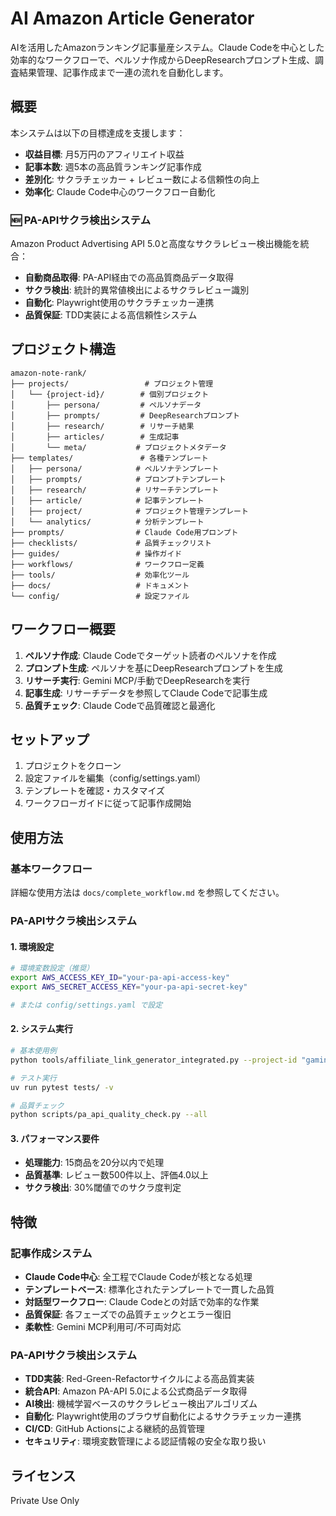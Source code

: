# AI Amazon Article Generator

AIを活用したAmazonランキング記事量産システム。Claude Codeを中心とした効率的なワークフローで、ペルソナ作成からDeepResearchプロンプト生成、調査結果管理、記事作成まで一連の流れを自動化します。

## 概要

本システムは以下の目標達成を支援します：
- **収益目標**: 月5万円のアフィリエイト収益
- **記事本数**: 週5本の高品質ランキング記事作成
- **差別化**: サクラチェッカー + レビュー数による信頼性の向上
- **効率化**: Claude Code中心のワークフロー自動化

### 🆕 PA-APIサクラ検出システム

Amazon Product Advertising API 5.0と高度なサクラレビュー検出機能を統合：
- **自動商品取得**: PA-API経由での高品質商品データ取得
- **サクラ検出**: 統計的異常値検出によるサクラレビュー識別
- **自動化**: Playwright使用のサクラチェッカー連携
- **品質保証**: TDD実装による高信頼性システム

## プロジェクト構造

```
amazon-note-rank/
├── projects/                 # プロジェクト管理
│   └── {project-id}/        # 個別プロジェクト
│       ├── persona/         # ペルソナデータ
│       ├── prompts/         # DeepResearchプロンプト
│       ├── research/        # リサーチ結果
│       ├── articles/        # 生成記事
│       └── meta/           # プロジェクトメタデータ
├── templates/               # 各種テンプレート
│   ├── persona/            # ペルソナテンプレート
│   ├── prompts/            # プロンプトテンプレート
│   ├── research/           # リサーチテンプレート
│   ├── article/            # 記事テンプレート
│   ├── project/            # プロジェクト管理テンプレート
│   └── analytics/          # 分析テンプレート
├── prompts/                # Claude Code用プロンプト
├── checklists/             # 品質チェックリスト
├── guides/                 # 操作ガイド
├── workflows/              # ワークフロー定義
├── tools/                  # 効率化ツール
├── docs/                   # ドキュメント
└── config/                 # 設定ファイル
```

## ワークフロー概要

1. **ペルソナ作成**: Claude Codeでターゲット読者のペルソナを作成
2. **プロンプト生成**: ペルソナを基にDeepResearchプロンプトを生成  
3. **リサーチ実行**: Gemini MCP/手動でDeepResearchを実行
4. **記事生成**: リサーチデータを参照してClaude Codeで記事生成
5. **品質チェック**: Claude Codeで品質確認と最適化

## セットアップ

1. プロジェクトをクローン
2. 設定ファイルを編集（config/settings.yaml）
3. テンプレートを確認・カスタマイズ
4. ワークフローガイドに従って記事作成開始

## 使用方法

### 基本ワークフロー
詳細な使用方法は `docs/complete_workflow.md` を参照してください。

### PA-APIサクラ検出システム

#### 1. 環境設定
```bash
# 環境変数設定（推奨）
export AWS_ACCESS_KEY_ID="your-pa-api-access-key"
export AWS_SECRET_ACCESS_KEY="your-pa-api-secret-key"

# または config/settings.yaml で設定
```

#### 2. システム実行
```bash
# 基本使用例
python tools/affiliate_link_generator_integrated.py --project-id "gaming-monitor-2025"

# テスト実行
uv run pytest tests/ -v

# 品質チェック
python scripts/pa_api_quality_check.py --all
```

#### 3. パフォーマンス要件
- **処理能力**: 15商品を20分以内で処理
- **品質基準**: レビュー数500件以上、評価4.0以上
- **サクラ検出**: 30%閾値でのサクラ度判定

## 特徴

### 記事作成システム
- **Claude Code中心**: 全工程でClaude Codeが核となる処理
- **テンプレートベース**: 標準化されたテンプレートで一貫した品質
- **対話型ワークフロー**: Claude Codeとの対話で効率的な作業
- **品質保証**: 各フェーズでの品質チェックとエラー復旧
- **柔軟性**: Gemini MCP利用可/不可両対応

### PA-APIサクラ検出システム
- **TDD実装**: Red-Green-Refactorサイクルによる高品質実装
- **統合API**: Amazon PA-API 5.0による公式商品データ取得
- **AI検出**: 機械学習ベースのサクラレビュー検出アルゴリズム
- **自動化**: Playwright使用のブラウザ自動化によるサクラチェッカー連携
- **CI/CD**: GitHub Actionsによる継続的品質管理
- **セキュリティ**: 環境変数管理による認証情報の安全な取り扱い

## ライセンス

Private Use Only